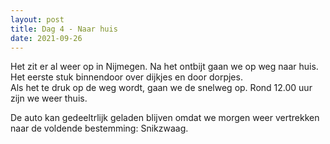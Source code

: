 ```yaml
---
layout: post
title: Dag 4 - Naar huis
date: 2021-09-26
---
```

Het zit er al weer op in Nijmegen.  Na het ontbijt gaan we op weg naar huis. Het eerste stuk binnendoor over dijkjes en door dorpjes.  
Als het te druk op de weg wordt, gaan we de snelweg op. Rond 12.00 uur zijn we weer thuis.  

De auto kan gedeeltrlijk geladen blijven omdat we morgen weer vertrekken naar de voldende bestemming: Snikzwaag.
